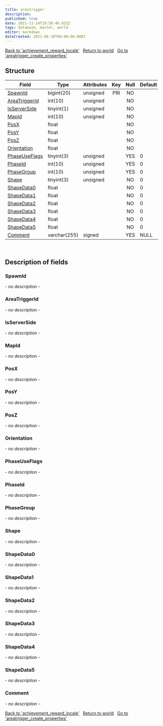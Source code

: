 ```yaml
---
title: areatrigger
description: 
published: true
date: 2021-11-14T19:58:46.832Z
tags: database, master, world
editor: markdown
dateCreated: 2021-08-30T06:00:00.000Z
---
```


<a href="https://dev.trinitycore.info/en/database/master/world/achievement_reward_locale" class="mt-5 v-btn v-btn--depressed v-btn--flat v-btn--outlined theme--light v-size--default darkblue--text text--lighten-3"><span class="v-btn__content"><i aria-hidden="true" class="v-icon notranslate v-icon--left mdi mdi-arrow-left theme--light"></i><span>Back to 'achievement_reward_locale'</span></span></a>&nbsp;&nbsp;&nbsp;<a href="https://dev.trinitycore.info/en/database/master/world/home" class="mt-5 v-btn v-btn--depressed v-btn--flat v-btn--outlined theme--light v-size--default darkblue--text text--lighten-3"><span class="v-btn__content"><i aria-hidden="true" class="v-icon notranslate v-icon--left mdi mdi-home-outline theme--light"></i><span>Return to world</span></span></a>&nbsp;&nbsp;&nbsp;<a href="https://dev.trinitycore.info/en/database/master/world/areatrigger_create_properties" class="mt-5 v-btn v-btn--depressed v-btn--flat v-btn--outlined theme--light v-size--default darkblue--text text--lighten-3"><span class="v-btn__content"><span>Go to 'areatrigger_create_properties'</span><i aria-hidden="true" class="v-icon notranslate v-icon--right mdi mdi-arrow-right theme--light"></i></span></a>

## Structure

| Field | Type | Attributes | Key | Null | Default | Extra | Comment |
| --- | --- | --- | :---: | :---: | --- | --- | --- |
| [SpawnId](#spawnid) | bigint(20) | unsigned | PRI | NO |  |  |  |
| [AreaTriggerId](#areatriggerid) | int(10) | unsigned |  | NO |  |  |  |
| [IsServerSide](#isserverside) | tinyint(1) | unsigned |  | NO |  |  |  |
| [MapId](#mapid) | int(10) | unsigned |  | NO |  |  |  |
| [PosX](#posx) | float |  |  | NO |  |  |  |
| [PosY](#posy) | float |  |  | NO |  |  |  |
| [PosZ](#posz) | float |  |  | NO |  |  |  |
| [Orientation](#orientation) | float |  |  | NO |  |  |  |
| [PhaseUseFlags](#phaseuseflags) | tinyint(3) | unsigned |  | YES | 0 |  |  |
| [PhaseId](#phaseid) | int(10) | unsigned |  | YES | 0 |  |  |
| [PhaseGroup](#phasegroup) | int(10) | unsigned |  | YES | 0 |  |  |
| [Shape](#shape) | tinyint(3) | unsigned |  | NO | 0 |  |  |
| [ShapeData0](#shapedata0) | float |  |  | NO | 0 |  |  |
| [ShapeData1](#shapedata1) | float |  |  | NO | 0 |  |  |
| [ShapeData2](#shapedata2) | float |  |  | NO | 0 |  |  |
| [ShapeData3](#shapedata3) | float |  |  | NO | 0 |  |  |
| [ShapeData4](#shapedata4) | float |  |  | NO | 0 |  |  |
| [ShapeData5](#shapedata5) | float |  |  | NO | 0 |  |  |
| [Comment](#comment) | varchar(255) | signed |  | YES | NULL |  |  |
&nbsp;
## Description of fields

### SpawnId
*- no description -*
&nbsp;

### AreaTriggerId
*- no description -*
&nbsp;

### IsServerSide
*- no description -*
&nbsp;

### MapId
*- no description -*
&nbsp;

### PosX
*- no description -*
&nbsp;

### PosY
*- no description -*
&nbsp;

### PosZ
*- no description -*
&nbsp;

### Orientation
*- no description -*
&nbsp;

### PhaseUseFlags
*- no description -*
&nbsp;

### PhaseId
*- no description -*
&nbsp;

### PhaseGroup
*- no description -*
&nbsp;

### Shape
*- no description -*
&nbsp;

### ShapeData0
*- no description -*
&nbsp;

### ShapeData1
*- no description -*
&nbsp;

### ShapeData2
*- no description -*
&nbsp;

### ShapeData3
*- no description -*
&nbsp;

### ShapeData4
*- no description -*
&nbsp;

### ShapeData5
*- no description -*
&nbsp;

### Comment
*- no description -*
&nbsp;

<a href="https://dev.trinitycore.info/en/database/master/world/achievement_reward_locale" class="mt-5 v-btn v-btn--depressed v-btn--flat v-btn--outlined theme--light v-size--default darkblue--text text--lighten-3"><span class="v-btn__content"><i aria-hidden="true" class="v-icon notranslate v-icon--left mdi mdi-arrow-left theme--light"></i><span>Back to 'achievement_reward_locale'</span></span></a>&nbsp;&nbsp;&nbsp;<a href="https://dev.trinitycore.info/en/database/master/world/home" class="mt-5 v-btn v-btn--depressed v-btn--flat v-btn--outlined theme--light v-size--default darkblue--text text--lighten-3"><span class="v-btn__content"><i aria-hidden="true" class="v-icon notranslate v-icon--left mdi mdi-home-outline theme--light"></i><span>Return to world</span></span></a>&nbsp;&nbsp;&nbsp;<a href="https://dev.trinitycore.info/en/database/master/world/areatrigger_create_properties" class="mt-5 v-btn v-btn--depressed v-btn--flat v-btn--outlined theme--light v-size--default darkblue--text text--lighten-3"><span class="v-btn__content"><span>Go to 'areatrigger_create_properties'</span><i aria-hidden="true" class="v-icon notranslate v-icon--right mdi mdi-arrow-right theme--light"></i></span></a>

